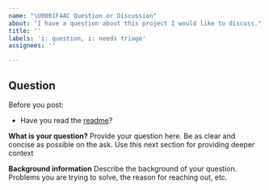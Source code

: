 ```yaml
---
name: "\U0001F4AC Question or Discussion"
about: "I have a question about this project I would like to discuss."
title: ''
labels: 'i: question, i: needs triage'
assignees: ''

---
```


## Question

Before you post:

- Have you read the [readme](https://www.github.com/matticusau/pr-helper/blob/main/README.md)?

**What is your question?**
Provide your question here. Be as clear and concise as possible on the ask. Use this next section for providing deeper context

**Background information**
Describe the background of your question. Problems you are trying to solve, the reason for reaching out, etc.
